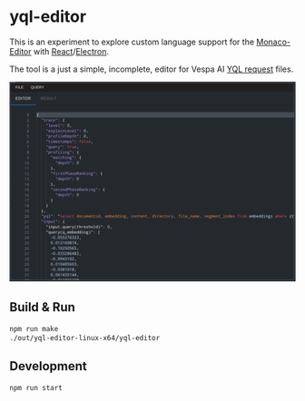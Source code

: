# yql-editor

This is an experiment to explore custom language support 
for the [Monaco-Editor](https://microsoft.github.io/monaco-editor/) with [React](https://react.dev/)/[Electron](https://www.electronjs.org/).


The tool is a just a simple, incomplete, editor for Vespa AI [YQL request](https://docs.vespa.ai/en/reference/query-api-reference.html) files.

![YQL Editor Snapshot](yql-editor.png)

## Build &amp; Run

```shell
npm run make
./out/yql-editor-linux-x64/yql-editor
```

## Development 

```shell
npm run start
```
